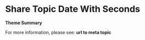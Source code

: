 # Share Topic Date With Seconds

**Theme Summary**

For more information, please see: **url to meta topic**
